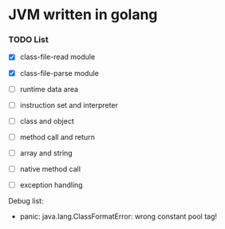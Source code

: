 # JVM written in golang
### TODO List

- [x] class-file-read module
- [x] class-file-parse module

- [ ] runtime data area
- [ ] instruction set and interpreter
- [ ]  class and object
- [ ]  method call and return
- [ ]  array and string
- [ ]  native method call
- [ ]  exception handling


Debug list:
- panic: java.lang.ClassFormatError: wrong constant pool tag!


